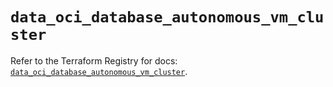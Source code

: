 # `data_oci_database_autonomous_vm_cluster`

Refer to the Terraform Registry for docs: [`data_oci_database_autonomous_vm_cluster`](https://registry.terraform.io/providers/oracle/oci/6.18.0/docs/data-sources/database_autonomous_vm_cluster).
